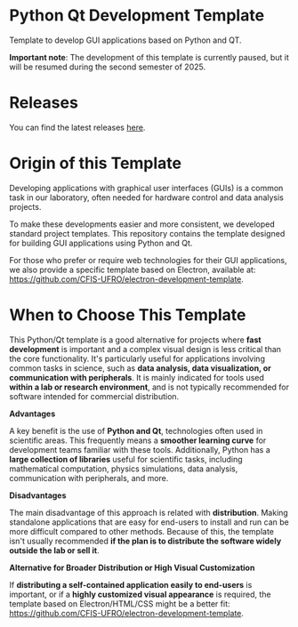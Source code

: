 # Python Qt Development Template

Template to develop GUI applications based on Python and QT.

**Important note**: The development of this template is currently paused, but it will be resumed during the second semester of 2025.

# Releases

You can find the latest releases [here](https://github.com/CFIS-UFRO/python-qt-development-template/releases).

# Origin of this Template

Developing applications with graphical user interfaces (GUIs) is a common task in our laboratory, often needed for hardware control and data analysis projects.

To make these developments easier and more consistent, we developed standard project templates. This repository contains the template designed for building GUI applications using Python and Qt.

For those who prefer or require web technologies for their GUI applications, we also provide a specific template based on Electron, available at: https://github.com/CFIS-UFRO/electron-development-template.

# When to Choose This Template

This Python/Qt template is a good alternative for projects where **fast development** is important and a complex visual design is less critical than the core functionality. It's particularly useful for applications involving common tasks in science, such as **data analysis, data visualization, or communication with peripherals**. It is mainly indicated for tools used **within a lab or research environment**, and is not typically recommended for software intended for commercial distribution.

**Advantages**

A key benefit is the use of **Python and Qt**, technologies often used in scientific areas. This frequently means a **smoother learning curve** for development teams familiar with these tools. Additionally, Python has a **large collection of libraries** useful for scientific tasks, including mathematical computation, physics simulations, data analysis, communication with peripherals, and more.

**Disadvantages**

The main disadvantage of this approach is related with **distribution**. Making standalone applications that are easy for end-users to install and run can be more difficult compared to other methods. Because of this, the template isn't usually recommended **if the plan is to distribute the software widely outside the lab or sell it**.

**Alternative for Broader Distribution or High Visual Customization**

If **distributing a self-contained application easily to end-users** is important, or if a **highly customized visual appearance** is required, the template based on Electron/HTML/CSS might be a better fit: https://github.com/CFIS-UFRO/electron-development-template.